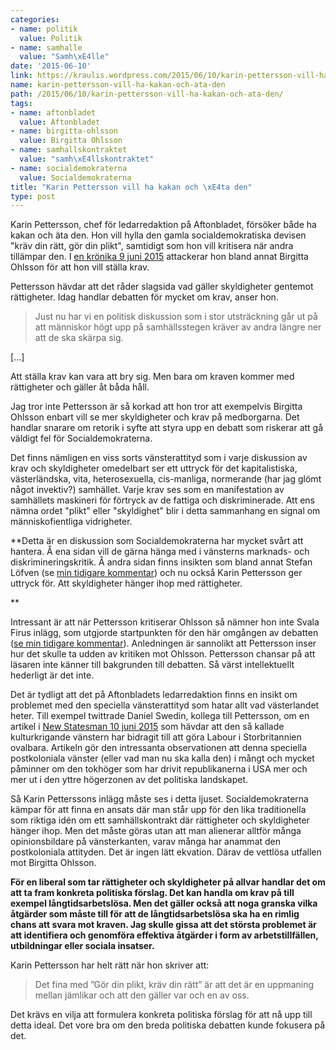 ```yaml
---
categories:
- name: politik
  value: Politik
- name: samhalle
  value: "Samh\xE4lle"
date: '2015-06-10'
link: https://kraulis.wordpress.com/2015/06/10/karin-pettersson-vill-ha-kakan-och-ata-den/
name: karin-pettersson-vill-ha-kakan-och-ata-den
path: /2015/06/10/karin-pettersson-vill-ha-kakan-och-ata-den/
tags:
- name: aftonbladet
  value: Aftonbladet
- name: birgitta-ohlsson
  value: Birgitta Ohlsson
- name: samhallskontraktet
  value: "samh\xE4llskontraktet"
- name: socialdemokraterna
  value: Socialdemokraterna
title: "Karin Pettersson vill ha kakan och \xE4ta den"
type: post
---
```

Karin Pettersson, chef för ledarredaktion på Aftonbladet, försöker både ha kakan och äta den. Hon vill hylla den gamla socialdemokratiska devisen "kräv din rätt, gör din plikt", samtidigt som hon vill kritisera när andra tillämpar den. I [en krönika 9 juni 2015](http://www.aftonbladet.se/ledare/ledarkronika/karinpettersson/article20931714.ab) attackerar hon bland annat Birgitta Ohlsson för att hon vill ställa krav.

Pettersson hävdar att det råder slagsida vad gäller skyldigheter gentemot rättigheter. Idag handlar debatten för mycket om krav, anser hon.

> Just nu har vi en politisk diskussion som i stor ­utsträckning går ut på att människor högt upp på samhällsstegen kräver av andra längre ner att de ska skärpa sig.

[...]

Att ställa krav kan vara att bry sig. Men bara om kraven kommer med rättigheter och gäller åt båda håll.

Jag tror inte Pettersson är så korkad att hon tror att exempelvis Birgitta Ohlsson enbart vill se mer skyldigheter och krav på medborgarna. Det handlar snarare om retorik i syfte att styra upp en debatt som riskerar att gå väldigt fel för Socialdemokraterna.



Det finns nämligen en viss sorts vänsterattityd som i varje diskussion av krav och skyldigheter omedelbart ser ett uttryck för det kapitalistiska, västerländska, vita, heterosexuella, cis-manliga, normerande (har jag glömt något invektiv?) samhället. Varje krav ses som en manifestation av samhällets maskineri för förtryck av de fattiga och diskriminerade. Att ens nämna ordet "plikt" eller "skyldighet" blir i detta sammanhang en signal om människofientliga vidrigheter.

**Detta är en diskussion som Socialdemokraterna har mycket svårt att hantera. Å ena sidan vill de gärna hänga med i vänsterns marknads- och diskrimineringskritik. Å andra sidan finns insikten som bland annat Stefan Löfven (se [min tidigare kommentar](/posts/)) och nu också Karin Pettersson ger uttryck för. Att skyldigheter hänger ihop med rättigheter.

**

Intressant är att när Pettersson kritiserar Ohlsson så nämner hon inte Svala Firus inlägg, som utgjorde startpunkten för den här omgången av debatten ([se min tidigare kommentar](/posts/)). Anledningen är sannolikt att Pettersson inser hur det skulle ta udden av kritiken mot Ohlsson. Pettersson chansar på att läsaren inte känner till bakgrunden till debatten. Så värst intellektuellt hederligt är det inte.

Det är tydligt att det på Aftonbladets ledarredaktion finns en insikt om problemet med den speciella vänsterattityd som hatar allt vad västerlandet heter. Till exempel twittrade Daniel Swedin, kollega till Pettersson, om en artikel i [New Statesman 10 juni 2015](http://www.newstatesman.com/politics/2015/06/culture-wars-left-have-contributed-labour-becoming-unelectable) som hävdar att den så kallade kulturkrigande vänstern har bidragit till att göra Labour i Storbritannien ovalbara. Artikeln gör den intressanta observationen att denna speciella postkoloniala vänster (eller vad man nu ska kalla den) i mångt och mycket påminner om den tokhöger som har drivit republikanerna i USA mer och mer ut i den yttre högerzonen av det politiska landskapet.

Så Karin Petterssons inlägg måste ses i detta ljuset. Socialdemokraterna kämpar för att finna en ansats där man står upp för den lika traditionella som riktiga idén om ett samhällskontrakt där rättigheter och skyldigheter hänger ihop. Men det måste göras utan att man alienerar alltför många opinionsbildare på vänsterkanten, varav många har anammat den postkoloniala attityden. Det är ingen lätt ekvation. Därav de vettlösa utfallen mot Birgitta Ohlsson.

**För en liberal som tar rättigheter och skyldigheter på allvar handlar det om att ta fram konkreta politiska förslag. Det kan handla om krav på till exempel långtidsarbetslösa. Men det gäller också att noga granska vilka åtgärder som måste till för att de långtidsarbetslösa ska ha en rimlig chans att svara mot kraven. Jag skulle gissa att det största problemet är att identifiera och genomföra effektiva åtgärder i form av arbetstillfällen, utbildningar eller sociala insatser.**

Karin Pettersson har helt rätt när hon skriver att:

> Det fina med ”Gör din plikt, kräv din rätt” är att det är en uppmaning mellan ­jämlikar och att den ­gäller var och en ­av oss.

Det krävs en vilja att formulera konkreta politiska förslag för att nå upp till detta ideal. Det vore bra om den breda politiska debatten kunde fokusera på det.

